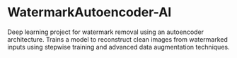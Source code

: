 # WatermarkAutoencoder-AI
Deep learning project for watermark removal using an autoencoder architecture. Trains a model to reconstruct clean images from watermarked inputs using stepwise training and advanced data augmentation techniques.
